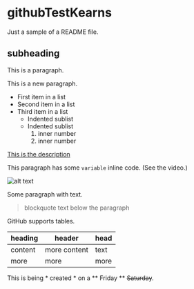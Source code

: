 # githubTestKearns
Just a sample of a README file.

## subheading
This is a paragraph.

This is a new paragraph.

- First item in a list
- Second item in a list
- Third item in a list
  - Indented sublist
  - Indented sublist
    1. inner number
    2. inner number
   
[This is the description](http://www.github.com)

This paragraph has some `variable` inline code. (See the video.)

![alt text](http://picsum.photos/200/200)

Some paragraph with text.
> blockquote text below the paragraph

GitHub supports tables. 

| heading | header| head |
| --- | --- | --- |
| content | more content | text |
| more | more | more |

This is being * created * on a ** Friday ** ~~Saturday~~. 
